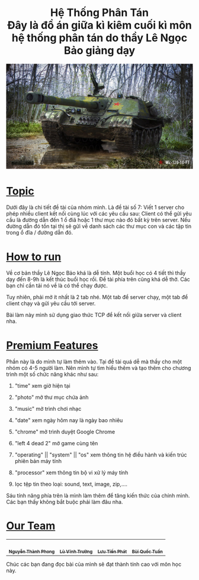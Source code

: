 <h1 align="center">Hệ Thống Phân Tán<br/>
   Đây là đồ án giữa kì kiêm cuối kì môn hệ thống phân tán do thầy Lê Ngọc Bảo giảng dạy
</h1>

<p align="center">
    <img src="./avatar/wallpaper.jpg" width="1280" />
</p>


# [**Topic**](#)

Dưới đây là chi tiết đề tài của nhóm mình. Là đề tài số 7:
Viết 1 server cho phép nhiều client kết nối cùng lúc với các yêu cầu sau:
Client có thể gửi yêu cầu là đường dẫn đến  1 ổ điã hoặc 1 thư mục nào đó bất kỳ trên server. Nếu đường dẫn đó tồn tại thị sẽ gửi về danh sách các thư mục con và các tập tin trong ổ đĩa / đường dẫn đó.

# [**How to run**](#)

Về cơ bản thầy Lê Ngọc Bảo khá là dễ tính. Một buổi học có 4 tiết thì thầy dạy đến 8-9h là kết thúc buổi học rồi. Đề tài phía trên cũng khá dễ thở. Các bạn chỉ cần tải nó về là có thể chạy được.

Tuy nhiên, phải mở ít nhất là 2 tab nhé. Một tab để server chạy, một tab để client chạy và gửi yêu cầu tới server.

Bài làm này mình sử dụng giao thức TCP để kết nối giữa server và client nha.

# [**Premium Features**](#)

Phần này là do mình tự làm thêm vào. Tại đề tài quá dễ mà thầy cho một nhóm có 4-5 người làm. Nên mình tự tìm hiểu thêm và tạo thêm cho chương trình một số chức năng khác như sau:

1. "time" xem giờ hiện tại

2. "photo" mở thư mục chứa ảnh

3. "music" mở trình chơi nhạc

4. "date" xem ngày hôm nay là ngày bao nhiêu

5. "chrome" mở trình duyệt Google Chrome

6. "left 4 dead 2" mở game cùng tên

7. "operating" || "system" || "os" xem thông tin hệ điều hành và kiến trúc phiên bản máy tính

8. "processor" xem thông tin bộ vi xử lý máy tính

9. lọc tệp tin theo loại: sound, text, image, zip,....

Sáu tính năng phía trên là mình làm thêm để tăng kiến thức của chính mình. Các bạn thấy không bắt buộc phải làm đâu nha.
# [**Our Team**](#)
 <table>
    <tr>
        <td align="center">
        <a href="https://github.com/Phong-Kaster">
            <img src="https://scontent.fsgn2-5.fna.fbcdn.net/v/t1.6435-9/181961079_1165880207220769_2193743794728698280_n.jpg?_nc_cat=104&ccb=1-5&_nc_sid=09cbfe&_nc_ohc=SjIkTstt6vQAX_5yueB&tn=m7OqlQBtbCs2zL_g&_nc_ht=scontent.fsgn2-5.fna&oh=ad8c00456145da16b9acdf1bf3961dc7&oe=6189CB63" width="100px;" alt=""/>
            <br />
            <sub><b>Nguyễn Thành Phong</b></sub>
        </a>
    </td>
        <td align="center">
        <a href="https://github.com/truong-lv">
            <img src="https://scontent.fsgn2-3.fna.fbcdn.net/v/t1.6435-9/118510743_2729770473932444_4467076797617276250_n.jpg?_nc_cat=108&ccb=1-5&_nc_sid=09cbfe&_nc_ohc=My8IwDFx2FYAX99xFaP&_nc_ht=scontent.fsgn2-3.fna&oh=c73220a6f0746f3f9050b9b1fd2db535&oe=618A6C0A" width="100px;" alt=""/>
            <br />
            <sub><b>Lù Vĩnh Trường</b></sub>
        </a>
    </td>
    <td align="center">
        <a href="https://github.com/LuuTienPhat">
            <img src="https://scontent.fsgn2-4.fna.fbcdn.net/v/t1.6435-9/44497870_113857869603976_3658666065736499200_n.jpg?_nc_cat=109&ccb=1-5&_nc_sid=174925&_nc_ohc=UtPqOADSXPsAX_sW1ne&_nc_ht=scontent.fsgn2-4.fna&oh=dc527d81829bf985f12d67b465eee066&oe=61881194" width="100px;" alt=""/>
            <br />
            <sub><b>Lưu Tiến Phát</b></sub>
        </a>
    </td>
      <td align="center">
        <a href="https://github.com/tuanbuinov09">
            <img src="https://scontent.fsgn2-4.fna.fbcdn.net/v/t1.6435-9/101085441_2669062526716502_5253087195937374208_n.jpg?_nc_cat=109&ccb=1-5&_nc_sid=09cbfe&_nc_ohc=o6V2zNJ6Z3QAX-1C3kU&_nc_oc=AQkQOMz0BfnjuMOZGebAyPJN__-Qv6Ca1f_QkrnYozW68nlKfiE3Z50ycYQRN5AjxaA&tn=m7OqlQBtbCs2zL_g&_nc_ht=scontent.fsgn2-4.fna&oh=737287f13dc240a09e5d97bd7b3c8334&oe=6189C71A" width="100px;" alt=""/>
            <br />
            <sub><b>Bùi Quốc Tuấn</b></sub>
        </a>
    </td>
    </tr>
</table>

Chúc các bạn đang đọc bài của mình sẽ đạt thành tính cao với môn học này.

